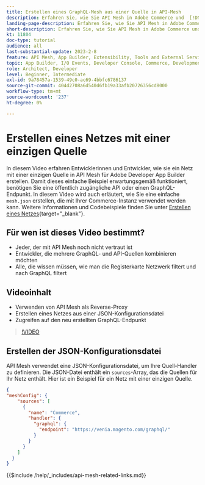 ```yaml
---
title: Erstellen eines GraphQL-Mesh aus einer Quelle in API-Mesh
description: Erfahren Sie, wie Sie API Mesh in Adobe Commerce und  [!DNL Adobe App Builder]. Erfahren Sie, wie Sie ein Netz mit einer Quelle erstellen.
landing-page-description: Erfahren Sie, wie Sie API Mesh in Adobe Commerce und  [!DNL Adobe App Builder]. Erfahren Sie, wie Sie ein Netz mit einer Quelle erstellen.
short-description: Erfahren Sie, wie Sie API Mesh in Adobe Commerce und  [!DNL Adobe App Builder]. Erfahren Sie, wie Sie ein Netz mit einer Quelle erstellen.
kt: 11804
doc-type: tutorial
audience: all
last-substantial-update: 2023-2-8
feature: API Mesh, App Builder, Extensibility, Tools and External Services, Backend Development
topic: App Builder, I/O Events, Developer Console, Commerce, Development, Integrations
role: Architect, Developer
level: Beginner, Intermediate
exl-id: 9a78457a-1539-49c0-ac69-4bbfc6786137
source-git-commit: 404d2708a6d540d6fb19a33afb20726356cd8000
workflow-type: tm+mt
source-wordcount: '237'
ht-degree: 0%

---
```


# Erstellen eines Netzes mit einer einzigen Quelle

In diesem Video erfahren Entwicklerinnen und Entwickler, wie sie ein Netz mit einer einzigen Quelle in API Mesh für Adobe Developer App Builder erstellen. Damit dieses einfache Beispiel erwartungsgemäß funktioniert, benötigen Sie eine öffentlich zugängliche API oder einen GraphQL-Endpunkt. In diesem Video wird auch erläutert, wie Sie eine einfache `mesh.json` erstellen, die mit Ihrer Commerce-Instanz verwendet werden kann. Weitere Informationen und Codebeispiele finden Sie unter [Erstellen eines Netzes](https://developer.adobe.com/graphql-mesh-gateway/gateway/create-mesh/#create-a-mesh-1){target="_blank"}.

## Für wen ist dieses Video bestimmt?

* Jeder, der mit API Mesh noch nicht vertraut ist
* Entwickler, die mehrere GraphQL- und API-Quellen kombinieren möchten
* Alle, die wissen müssen, wie man die Registerkarte Netzwerk filtert und nach GraphQL filtert

## Videoinhalt

* Verwenden von API Mesh als Reverse-Proxy
* Erstellen eines Netzes aus einer JSON-Konfigurationsdatei
* Zugreifen auf den neu erstellten GraphQL-Endpunkt

>[!VIDEO](https://video.tv.adobe.com/v/3414124?quality=12&learn=on)

## Erstellen der JSON-Konfigurationsdatei

API Mesh verwendet eine JSON-Konfigurationsdatei, um Ihre Quell-Handler zu definieren. Die JSON-Datei enthält ein `sources`-Array, das die Quellen für Ihr Netz enthält. Hier ist ein Beispiel für ein Netz mit einer einzigen Quelle.

```json
{
"meshConfig": {
    "sources": [
      {
        "name": "Commerce",
        "handler": {
          "graphql": {
            "endpoint": "https://venia.magento.com/graphql/"
          }
        }
      }
    ]
  }
}
```

{{$include /help/_includes/api-mesh-related-links.md}}

